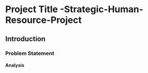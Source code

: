 # Project Title -Strategic-Human-Resource-Project

## Introduction

### Problem Statement

#### Analysis
![]()
